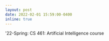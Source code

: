 ```yaml
---
layout: post
date: 2022-02-01 15:59:00-0400
inline: true
---
```


'22-Spring: CS 461: Artificial Intelligence course